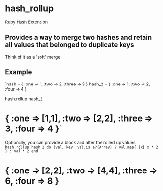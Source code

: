 hash_rollup
===========

Ruby Hash Extension

Provides a way to merge two hashes and retain all values that belonged to duplicate keys
----------------------------------------------------------------------------------------
Think of it as a 'soft' merge

Example
-------
`hash   = { :one => 1, :two => 2, :three => 3 }
hash_2 = { :one => 1, :two => 2, :four => 4 }

hash.rollup hash_2
# { :one => [1,1], :two => [2,2], :three => 3, :four => 4 }`

Optionally, you can provide a block and alter the rolled up values
`hash.rollup hash_2 do |val, key|
  val.is_a?(Array) ? val.map{ |x| x * 2 } : val * 2
end`
# { :one => [2,2], :two => [4,4], :three => 6, :four => 8 }